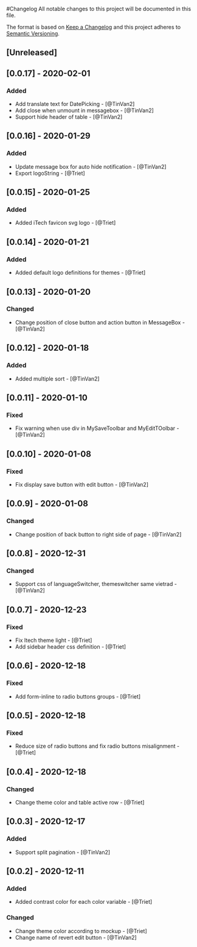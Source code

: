 #Changelog
All notable changes to this project will be documented in this file.

The format is based on [Keep a Changelog](http://keepachangelog.com/en/1.0.0/)
and this project adheres to [Semantic Versioning](http://semver.org/spec/v2.0.0.html).

## [Unreleased]
## [0.0.17] - 2020-02-01
### Added
- Add translate text for DatePicking - [@TinVan2]
- Add close when unmount in messagebox - [@TinVan2]
- Support hide header of table - [@TinVan2]

## [0.0.16] - 2020-01-29
### Added
- Update message box for auto hide notification - [@TinVan2]
- Export logoString - [@Triet]
## [0.0.15] - 2020-01-25
### Added
- Added iTech favicon svg logo - [@Triet]

## [0.0.14] - 2020-01-21
### Added
- Added default logo definitions for themes - [@Triet]
## [0.0.13] - 2020-01-20
### Changed
- Change position of close button and action button in MessageBox - [@TinVan2]
## [0.0.12] - 2020-01-18
### Added
- Added multiple sort - [@TinVan2]
## [0.0.11] - 2020-01-10
### Fixed
- Fix warning when use div in MySaveToolbar and MyEditTOolbar - [@TinVan2]
## [0.0.10] - 2020-01-08
### Fixed
- Fix display save button with edit button - [@TinVan2]
## [0.0.9] - 2020-01-08
### Changed
- Change position of back button to right side of page - [@TinVan2]
## [0.0.8] - 2020-12-31
### Changed
- Support css of languageSwitcher, themeswitcher same vietrad - [@TinVan2]
## [0.0.7] - 2020-12-23
### Fixed
- Fix Itech theme light - [@Triet]
- Add sidebar header css definition - [@Triet]

## [0.0.6] - 2020-12-18
### Fixed
- Add form-inline to radio buttons groups - [@Triet]

## [0.0.5] - 2020-12-18
### Fixed
- Reduce size of radio buttons and fix radio buttons misalignment - [@Triet]

## [0.0.4] - 2020-12-18
### Changed
- Change theme color and table active row - [@Triet]
## [0.0.3] - 2020-12-17
### Added
- Support split pagination - [@TinVan2]
## [0.0.2] - 2020-12-11
### Added
- Added contrast color for each color variable - [@Triet]
### Changed
- Change theme color according to mockup - [@Triet]
- Change name of revert edit button - [@TinVan2]